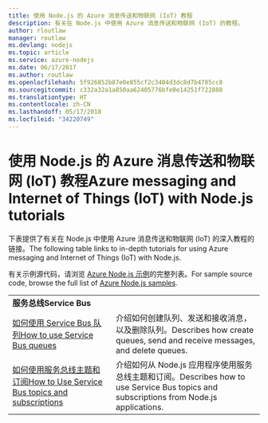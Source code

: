```yaml
---
title: 使用 Node.js 的 Azure 消息传送和物联网 (IoT) 教程
description: 有关在 Node.js 中使用 Azure 消息传送和物联网 (IoT) 的教程。
author: rloutlaw
manager: routlaw
ms.devlang: nodejs
ms.topic: article
ms.service: azure-nodejs
ms.date: 06/17/2017
ms.author: routlaw
ms.openlocfilehash: 5f926852b87e0e855cf2c3404d3dc8d7b4785cc8
ms.sourcegitcommit: c332a32a1a850aa62405776bfe0e14251f722888
ms.translationtype: HT
ms.contentlocale: zh-CN
ms.lasthandoff: 05/17/2018
ms.locfileid: "34220749"
---
```

# <a name="azure-messaging-and-internet-of-things-iot-with-nodejs-tutorials"></a><span data-ttu-id="a33a3-103">使用 Node.js 的 Azure 消息传送和物联网 (IoT) 教程</span><span class="sxs-lookup"><span data-stu-id="a33a3-103">Azure messaging and Internet of Things (IoT) with Node.js tutorials</span></span>

<span data-ttu-id="a33a3-104">下表提供了有关在 Node.js 中使用 Azure 消息传送和物联网 (IoT) 的深入教程的链接。</span><span class="sxs-lookup"><span data-stu-id="a33a3-104">The following table links to in-depth tutorials for using Azure messaging and Internet of Things (IoT) with Node.js.</span></span>

<span data-ttu-id="a33a3-105">有关示例源代码，请浏览 [Azure Node.js 示例](https://azure.microsoft.com/resources/samples/?term=nodejs)的完整列表。</span><span class="sxs-lookup"><span data-stu-id="a33a3-105">For sample source code, browse the full list of [Azure Node.js samples](https://azure.microsoft.com/resources/samples/?term=nodejs).</span></span>

| | |
|---|---|
| <span data-ttu-id="a33a3-106">**服务总线**</span><span class="sxs-lookup"><span data-stu-id="a33a3-106">**Service Bus**</span></span> ||
| [<span data-ttu-id="a33a3-107">如何使用 Service Bus 队列</span><span class="sxs-lookup"><span data-stu-id="a33a3-107">How to use Service Bus queues</span></span>](http://docs.microsoft.com/azure/service-bus-messaging/service-bus-nodejs-how-to-use-queues?toc=/azure/node/toc.json&bc=/azure/node/toc.json) | <span data-ttu-id="a33a3-108">介绍如何创建队列、发送和接收消息，以及删除队列。</span><span class="sxs-lookup"><span data-stu-id="a33a3-108">Describes how create queues, send and receive messages, and delete queues.</span></span> |
| [<span data-ttu-id="a33a3-109">如何使用服务总线主题和订阅</span><span class="sxs-lookup"><span data-stu-id="a33a3-109">How to Use Service Bus topics and subscriptions</span></span>](http://docs.microsoft.com/azure/service-bus-messaging/service-bus-nodejs-how-to-use-topics-subscriptions?toc=/azure/node/toc.json&bc=/azure/node/toc.json) | <span data-ttu-id="a33a3-110">介绍如何从 Node.js 应用程序使用服务总线主题和订阅。</span><span class="sxs-lookup"><span data-stu-id="a33a3-110">Describes how to use Service Bus topics and subscriptions from Node.js applications.</span></span> |
